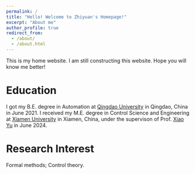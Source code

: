 ```yaml
---
permalink: /
title: "Hello! Welcome to Zhiyuan's Homepage!"
excerpt: "About me"
author_profile: true
redirect_from: 
  - /about/
  - /about.html
---
```


This is my home website. I am still constructing this website. Hope you will know me better! 

Education
======
I got my B.E. degree in Automation at [Qingdao University](https://english.qdu.edu.cn/) in Qingdao, China in June 2021. 
I received my M.E. degree in Control Science and Engineering at [Xiamen University](https://en.xmu.edu.cn/main.htm) in Xiamen, China, under the supervison of Prof. [Xiao Yu](https://xiaoyu.xmu.edu.cn/) in June 2024.
<!-- I am expected to be a Ph.D. student at the University of Waterloo in September 2024 in Applied Mathematics program. -->
<!-- ~~In September 2024~~ In January 2025\*, I am expected to begin my Ph.D. studies in Applied Mathematics at the [University of Waterloo](https://uwaterloo.ca/) under the supervision of Prof. [Jun Liu](https://uwaterloo.ca/applied-mathematics/people-profiles/jun-liu). 


\* I received my Letter of Acceptance from the University of Waterloo in February 2024, with plans to begin my Ph.D. program in Applied Mathematics in September 2024. Unfortunately, the IRCC’s background verification process has taken an unreasonable extended time, starting from May 20, and my study permit has still not been approved. Given these delays, I’ve had to defer my admission to Winter 2025 and am still awaiting approval for my study permit. :(
-->




Research Interest
======
Formal methods; Control theory.

